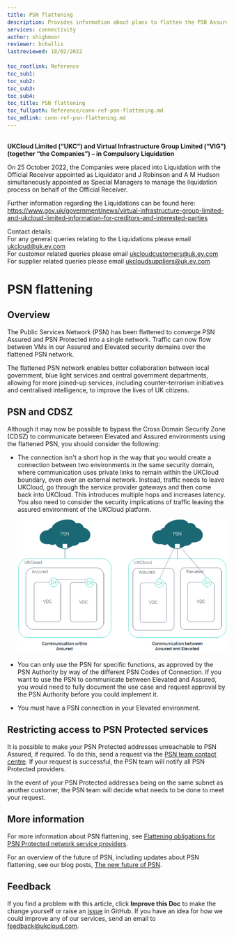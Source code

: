 ```yaml
---
title: PSN flattening
description: Provides information about plans to flatten the PSN Assured and PSN Protected networks
services: connectivity
author: shighmoor
reviewer: bchallis
lastreviewed: 18/02/2022

toc_rootlink: Reference
toc_sub1: 
toc_sub2:
toc_sub3:
toc_sub4:
toc_title: PSN flattening
toc_fullpath: Reference/conn-ref-psn-flattening.md
toc_mdlink: conn-ref-psn-flattening.md
---
```


<br>**UKCloud Limited (“UKC”) and Virtual Infrastructure Group Limited (“VIG”) (together “the Companies”) – in Compulsory Liquidation**

On 25 October 2022, the Companies were placed into Liquidation with the Official Receiver appointed as Liquidator and J Robinson and A M Hudson simultaneously appointed as Special Managers to manage the liquidation process on behalf of the Official Receiver.

Further information regarding the Liquidations can be found here: <https://www.gov.uk/government/news/virtual-infrastructure-group-limited-and-ukcloud-limited-information-for-creditors-and-interested-parties>

Contact details:<br>
For any general queries relating to the Liquidations please email <ukcloud@uk.ey.com><br>
For customer related queries please email <ukcloudcustomers@uk.ey.com><br>
For supplier related queries please email <ukcloudsuppliers@uk.ey.com>

# PSN flattening

## Overview

The Public Services Network (PSN) has been flattened to converge PSN Assured and PSN Protected into a single network. Traffic can now flow between VMs in our Assured and Elevated security domains over the flattened PSN network.

The flattened PSN network enables better collaboration between local government, blue light services and central government departments, allowing for more joined-up services, including counter-terrorism initiatives and centralised intelligence, to improve the lives of UK citizens.

## PSN and CDSZ

Although it may now be possible to bypass the Cross Domain Security Zone (CDSZ) to communicate between Elevated and Assured environments using the flattened PSN, you should consider the following:

- The connection isn't a short hop in the way that you would create a connection between two environments in the same security domain, where communication uses private links to remain within the UKCloud boundary, even over an external network. Instead, traffic needs to leave UKCloud, go through the service provider gateways and then come back into UKCloud. This introduces multiple hops and increases latency. You also need to consider the security implications of traffic leaving the assured environment of the UKCloud platform.

    ![Communication with PSN between Assured and Elevated](images/conn-psn-flattening.png)

- You can only use the PSN for specific functions, as approved by the PSN Authority by way of the different PSN Codes of Connection. If you want to use the PSN to communicate between Elevated and Assured, you would need to fully document the use case and request approval by the PSN Authority before you could implement it.

- You must have a PSN connection in your Elevated environment.

## Restricting access to PSN Protected services

It is possible to make your PSN Protected addresses unreachable to PSN Assured, if required. To do this, send a request via the [PSN team contact centre](https://publicservicesnetwork.zendesk.com/hc/en-us/requests/new?ticket_form_id=34591). If your request is successful, the PSN team will notify all PSN Protected providers.

In the event of your PSN Protected addresses being on the same subnet as another customer, the PSN team will decide what needs to be done to meet your request.

## More information

For more information about PSN flattening, see [Flattening obligations for PSN Protected network service providers](https://www.gov.uk/government/publications/flattening-obligations-for-psn-protected-network-service-providers/flattening-obligations-for-psn-protected-network-service-providers).

For an overview of the future of PSN, including updates about PSN flattening, see our blog posts, [The new future of PSN](https://ukcloud.com/hub/news/the-new-future-of-psn/).

## Feedback

If you find a problem with this article, click **Improve this Doc** to make the change yourself or raise an [issue](https://github.com/UKCloud/documentation/issues) in GitHub. If you have an idea for how we could improve any of our services, send an email to <feedback@ukcloud.com>.
